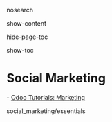 nosearch  

show-content  

hide-page-toc  

show-toc  

# Social Marketing

<div class="seealso">

\- [Odoo Tutorials: Marketing](https://www.odoo.com/slides/marketing-27)

</div>

<div class="toctree" titlesonly="">

social_marketing/essentials

</div>
